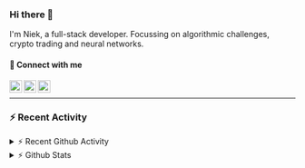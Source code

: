 ### Hi there 👋
I'm Niek, a full-stack developer. Focussing on algorithmic challenges, crypto trading and neural networks.

#### 📩 Connect with me

[<img align="left" alt="codeSTACKr | Twitter" width="22px" src="https://cdn.jsdelivr.net/npm/simple-icons@v3/icons/twitter.svg" />][twitter]
[<img align="left" alt="codeSTACKr | LinkedIn" width="22px" src="https://cdn.jsdelivr.net/npm/simple-icons@v3/icons/linkedin.svg" />][linkedin]
[<img align="left" alt="codeSTACKr | Instagram" width="22px" src="https://cdn.jsdelivr.net/npm/simple-icons@v3/icons/instagram.svg" />][instagram]

<br/>

---
### :zap: Recent Activity


<details>
    <summary>⚡ Recent Github Activity</summary>

<!--START_SECTION:activity-->
1. 🗣 Commented on [#4](https://github.com/OR-WindPredicition/WindPredictionAPI/issues/4) in [OR-WindPredicition/WindPredictionAPI](https://github.com/OR-WindPredicition/WindPredictionAPI)
2. ❗️ Closed issue [#4](https://github.com/OR-WindPredicition/WindPredictionAPI/issues/4) in [OR-WindPredicition/WindPredictionAPI](https://github.com/OR-WindPredicition/WindPredictionAPI)
3. ❗️ Closed issue [#3](https://github.com/OR-WindPredicition/WindPredictionAPI/issues/3) in [OR-WindPredicition/WindPredictionAPI](https://github.com/OR-WindPredicition/WindPredictionAPI)
4. ❗️ Closed issue [#5](https://github.com/OR-WindPredicition/WindPredictionAPI/issues/5) in [OR-WindPredicition/WindPredictionAPI](https://github.com/OR-WindPredicition/WindPredictionAPI)
5. 🗣 Commented on [#5](https://github.com/OR-WindPredicition/WindPredictionAPI/issues/5) in [OR-WindPredicition/WindPredictionAPI](https://github.com/OR-WindPredicition/WindPredictionAPI)
<!--END_SECTION:activity-->
</details>
<details>
  <summary>⚡ Github Stats</summary>

  <img align="left" alt="codeSTACKr's Github Stats" src="https://github-readme-stats.codestackr.vercel.app/api?username=niekvandam&show_icons=true&hide_border=true" />

</details>


[twitter]: https://twitter.com/overclockedc
[instagram]: https://instagram.com/niekvandamn  
[linkedin]: https://www.linkedin.com/in/niek-van-dam-514711131/

